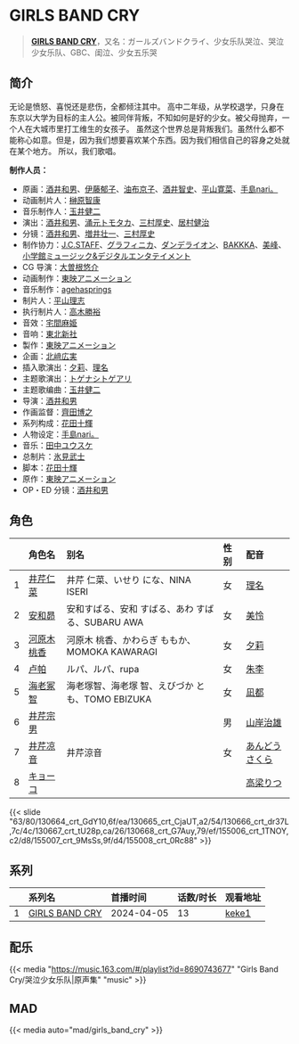 # GIRLS BAND CRY


> <u>**[GIRLS BAND CRY](https://bgm.tv/subject/431767)**</u>，又名：ガールズバンドクライ、少女乐队哭泣、哭泣少女乐队、GBC、闺泣、少女五乐哭

## 简介

无论是愤怒、喜悦还是悲伤，全都倾注其中。
高中二年级，从学校退学，只身在东京以大学为目标的主人公。被同伴背叛，不知如何是好的少女。被父母抛弃，一个人在大城市里打工维生的女孩子。
虽然这个世界总是背叛我们。虽然什么都不能称心如意。但是，因为我们想要喜欢某个东西。因为我们相信自己的容身之处就在某个地方。
所以，我们歌唱。

**制作人员：**
- 原画：[酒井和男](https://bgm.tv/person/11837)、[伊藤郁子](https://bgm.tv/person/458)、[油布京子](https://bgm.tv/person/35696)、[酒井智史](https://bgm.tv/person/21200)、[平山寛菜](https://bgm.tv/person/35699)、[手島nari。](https://bgm.tv/person/41531)
- 动画制片人：[榊原智康](https://bgm.tv/person/37338)
- 音乐制作人：[玉井健二](https://bgm.tv/person/9593)
- 演出：[酒井和男](https://bgm.tv/person/11837)、[涌元トモタカ](https://bgm.tv/person/50007)、[三村厚史](https://bgm.tv/person/38147)、[居村健治](https://bgm.tv/person/15786)
- 分镜：[酒井和男](https://bgm.tv/person/11837)、[増井壮一](https://bgm.tv/person/1170)、[三村厚史](https://bgm.tv/person/38147)
- 制作协力：[J.C.STAFF](https://bgm.tv/person/390)、[グラフィニカ](https://bgm.tv/person/12436)、[ダンデライオン](https://bgm.tv/person/24385)、[BAKKKA](https://bgm.tv/person/61528)、[美峰](https://bgm.tv/person/27305)、[小学館ミュージック&amp;デジタルエンタテイメント](https://bgm.tv/person/1070)
- CG 导演：[大曽根悠介](https://bgm.tv/person/36214)
- 动画制作：[東映アニメーション](https://bgm.tv/person/3045)
- 音乐制作：[agehasprings](https://bgm.tv/person/38025)
- 制片人：[平山理志](https://bgm.tv/person/12054)
- 执行制片人：[高木勝裕](https://bgm.tv/person/50190)
- 音效：[宅間麻姫](https://bgm.tv/person/35991)
- 音响：[東北新社](https://bgm.tv/person/1285)
- 製作：[東映アニメーション](https://bgm.tv/person/3045)
- 企画：[北﨑広実](https://bgm.tv/person/63018)
- 插入歌演出：[夕莉](https://bgm.tv/person/54890)、[理名](https://bgm.tv/person/54888)
- 主题歌演出：[トゲナシトゲアリ](https://bgm.tv/person/65742)
- 主题歌编曲：[玉井健二](https://bgm.tv/person/9593)
- 导演：[酒井和男](https://bgm.tv/person/11837)
- 作画监督：[齊田博之](https://bgm.tv/person/10771)
- 系列构成：[花田十輝](https://bgm.tv/person/262)
- 人物设定：[手島nari。](https://bgm.tv/person/41531)
- 音乐：[田中ユウスケ](https://bgm.tv/person/13459)
- 总制片：[氷見武士](https://bgm.tv/person/65289)
- 脚本：[花田十輝](https://bgm.tv/person/262)
- 原作：[東映アニメーション](https://bgm.tv/person/3045)
- OP・ED 分镜：[酒井和男](https://bgm.tv/person/11837)

## 角色

|     |   角色名   |   别名  | 性别 |  配音  |
|:--- |:------  |:----      |:---  |:--   |
| 1 | [井芹仁菜](https://bgm.tv/character/130664) | 井芹 仁菜、いせり にな、NINA ISERI | 女 | [理名](https://bgm.tv/person/54888) |
| 2 | [安和昴](https://bgm.tv/character/130665) | 安和すばる、安和 すばる、あわ すばる、SUBARU AWA | 女 | [美怜](https://bgm.tv/person/54889) |
| 3 | [河原木桃香](https://bgm.tv/character/130666) | 河原木 桃香、かわらぎ ももか、MOMOKA KAWARAGI | 女 | [夕莉](https://bgm.tv/person/54890) |
| 4 | [卢帕](https://bgm.tv/character/130667) | ルパ、ルパ、rupa | 女 | [朱李](https://bgm.tv/person/54891) |
| 5 | [海老冢智](https://bgm.tv/character/130668) | 海老塚智、海老塚 智、えびづか とも、TOMO EBIZUKA | 女 | [凪都](https://bgm.tv/person/54892) |
| 6 | [井芹宗男](https://bgm.tv/character/155006) |  | 男 | [山岸治雄](https://bgm.tv/person/16268) |
| 7 | [井芹凉音](https://bgm.tv/character/155007) | 井芹涼音 | 女 | [あんどうさくら](https://bgm.tv/person/35225) |
| 8 | [キョーコ](https://bgm.tv/character/155008) |  |  | [高梁りつ](https://bgm.tv/person/62830) |

{{< slide "63/80/130664_crt_GdY10,6f/ea/130665_crt_CjaUT,a2/54/130666_crt_dr37L,7c/4c/130667_crt_tU28p,ca/26/130668_crt_G7Auy,79/ef/155006_crt_1TNOY,c2/d8/155007_crt_9MsSs,9f/d4/155008_crt_0Rc88" >}}

## 系列

|     |   系列名   |   首播时间  | 话数/时长  | 观看地址 |
|:---  |:------    |:----      |:---       |:---  |
| 1 |[GIRLS BAND CRY](https://bgm.tv/subject/431767)| 2024-04-05 | 13 | [keke1](https://www.keke1.app/play/229071-32-295329.html)  |


## 配乐

{{< media "https://music.163.com/#/playlist?id=8690743677"
"Girls Band Cry/哭泣少女乐队|原声集"
"music" >}}


## MAD

{{< media auto="mad/girls_band_cry" >}}
